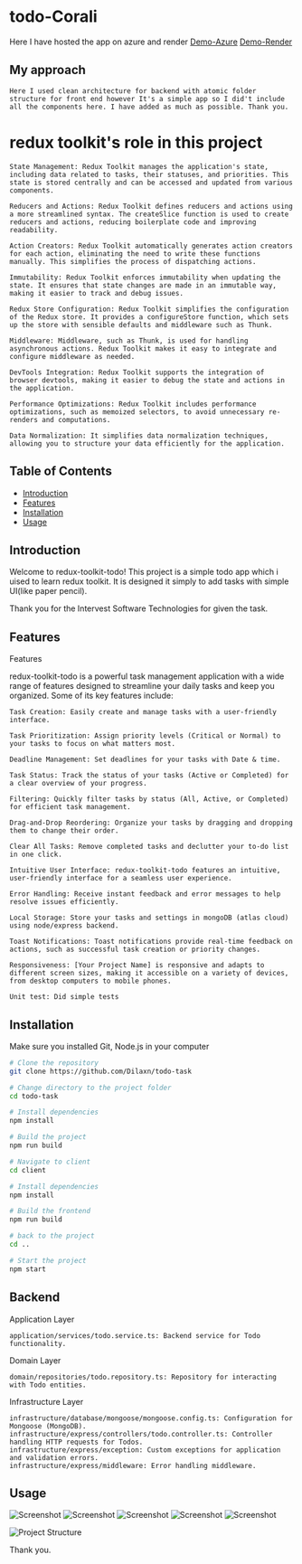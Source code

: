 # todo-Corali

Here I have hosted the app on azure and render
[Demo-Azure](http://todo-corali.azurewebsites.net/)
[Demo-Render](https://todo-task-4p5f.onrender.com/)

## My approach

    Here I used clean architecture for backend with atomic folder structure for front end however It's a simple app so I did't include all the components here. I have added as much as possible. Thank you.

# redux toolkit's role in this project

    State Management: Redux Toolkit manages the application's state, including data related to tasks, their statuses, and priorities. This state is stored centrally and can be accessed and updated from various components.

    Reducers and Actions: Redux Toolkit defines reducers and actions using a more streamlined syntax. The createSlice function is used to create reducers and actions, reducing boilerplate code and improving readability.

    Action Creators: Redux Toolkit automatically generates action creators for each action, eliminating the need to write these functions manually. This simplifies the process of dispatching actions.

    Immutability: Redux Toolkit enforces immutability when updating the state. It ensures that state changes are made in an immutable way, making it easier to track and debug issues.

    Redux Store Configuration: Redux Toolkit simplifies the configuration of the Redux store. It provides a configureStore function, which sets up the store with sensible defaults and middleware such as Thunk.

    Middleware: Middleware, such as Thunk, is used for handling asynchronous actions. Redux Toolkit makes it easy to integrate and configure middleware as needed.

    DevTools Integration: Redux Toolkit supports the integration of browser devtools, making it easier to debug the state and actions in the application.

    Performance Optimizations: Redux Toolkit includes performance optimizations, such as memoized selectors, to avoid unnecessary re-renders and computations.

    Data Normalization: It simplifies data normalization techniques, allowing you to structure your data efficiently for the application.

## Table of Contents

- [Introduction](#introduction)
- [Features](#features)
- [Installation](#installation)
- [Usage](#usage)

## Introduction

Welcome to redux-toolkit-todo! This project is a simple todo app which i uised to learn redux toolkit. It is designed it simply to add tasks with simple UI(like paper pencil).

Thank you for the Intervest Software Technologies for given the task.

## Features

Features

redux-toolkit-todo is a powerful task management application with a wide range of features designed to streamline your daily tasks and keep you organized. Some of its key features include:

    Task Creation: Easily create and manage tasks with a user-friendly interface.

    Task Prioritization: Assign priority levels (Critical or Normal) to your tasks to focus on what matters most.

    Deadline Management: Set deadlines for your tasks with Date & time.

    Task Status: Track the status of your tasks (Active or Completed) for a clear overview of your progress.

    Filtering: Quickly filter tasks by status (All, Active, or Completed) for efficient task management.

    Drag-and-Drop Reordering: Organize your tasks by dragging and dropping them to change their order.

    Clear All Tasks: Remove completed tasks and declutter your to-do list in one click.

    Intuitive User Interface: redux-toolkit-todo features an intuitive, user-friendly interface for a seamless user experience.

    Error Handling: Receive instant feedback and error messages to help resolve issues efficiently.

    Local Storage: Store your tasks and settings in mongoDB (atlas cloud) using node/express backend.

    Toast Notifications: Toast notifications provide real-time feedback on actions, such as successful task creation or priority changes.

    Responsiveness: [Your Project Name] is responsive and adapts to different screen sizes, making it accessible on a variety of devices, from desktop computers to mobile phones.

    Unit test: Did simple tests

## Installation

Make sure you installed Git, Node.js in your computer

```bash
# Clone the repository
git clone https://github.com/Dilaxn/todo-task

# Change directory to the project folder
cd todo-task

# Install dependencies
npm install

# Build the project
npm run build

# Navigate to client
cd client

# Install dependencies
npm install

# Build the frontend
npm run build

# back to the project
cd ..

# Start the project
npm start
```

## Backend <a name="backend"></a>

Application Layer <a name="application-layer"></a>

    application/services/todo.service.ts: Backend service for Todo functionality.

Domain Layer <a name="domain-layer"></a>

    domain/repositories/todo.repository.ts: Repository for interacting with Todo entities.

Infrastructure Layer <a name="infrastructure-layer"></a>

    infrastructure/database/mongoose/mongoose.config.ts: Configuration for Mongoose (MongoDB).
    infrastructure/express/controllers/todo.controller.ts: Controller handling HTTP requests for Todos.
    infrastructure/express/exception: Custom exceptions for application and validation errors.
    infrastructure/express/middleware: Error handling middleware.

## Usage

![Screenshot](./client/src/assets/screenshots/Screenshot%202023-11-03%20at%2012.18.05.png)
![Screenshot](./client/src/assets/screenshots/Screen%20Shot%202023-11-03%20at%2002.30.37.png)
![Screenshot](./client/src/assets/screenshots/Screenshot%202023-11-03%20at%2011.51.45.png)
![Screenshot](./client/src/assets/screenshots/Screen%20Shot%202023-11-03%20at%2002.29.48.png)
![Screenshot](./client/src/assets/screenshots/Screenshot%202023-11-03%20at%2002.31.16.png)

![Project Structure](./client/src/assets/FS.png)

Thank you.
